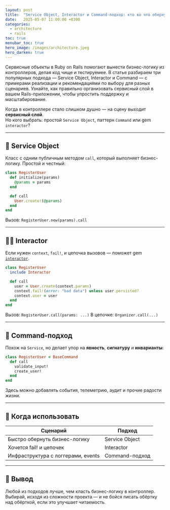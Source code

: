```yaml
---
layout: post
title:  "Service Object, Interactor и Command-подход: кто во что обернут"
date:   2025-05-07 11:00:00 +0300
categories:
  - architecture
  - rails
toc: true
menubar_toc: true
hero_image: /images/architecture.jpeg
hero_darken: true
---
```

Сервисные объекты в Ruby on Rails помогают вынести бизнес-логику из контроллеров, делая код чище и тестируемее. В статье разбираем три популярных подхода — Service Object, Interactor и Command — с примерами реализации и рекомендациями по выбору для разных сценариев. Узнайте, как правильно организовать сервисный слой в вашем Rails-приложении, чтобы упростить поддержку и масштабирование.

Когда в контроллере стало слишком душно — на сцену выходит **сервисный слой**.  
Но кого выбрать: простой `Service Object`, паттерн `Command` или gem `interactor`?

---

## 🧱 Service Object

Класс с одним публичным методом `call`, который выполняет бизнес-логику. Простой и честный:

```ruby
class RegisterUser
  def initialize(params)
    @params = params
  end

  def call
    User.create!(@params)
  end
end
````

Вызов: `RegisterUser.new(params).call`

---

## 🧙‍♂️ Interactor

Если нужен `context`, `fail!`, и цепочка вызовов — поможет gem [`interactor`](https://github.com/collectiveidea/interactor).

```ruby
class RegisterUser
  include Interactor

  def call
    user = User.create(context.params)
    context.fail!(error: "bad data") unless user.persisted?
    context.user = user
  end
end
```

Вызов: `RegisterUser.call(params: ...)`
В цепочке: `Organizer.call(...)`

---

## 🧾 Command-подход

Похож на `Service`, но делает упор на **явность**, **сигнатуру** и **инварианты**:

```ruby
class RegisterUser < BaseCommand
  def call
    validate_input!
    create_user!
  end
end
```

Здесь можно добавлять события, телеметрию, аудит и прочие радости жизни.

---

## 🚦 Когда использовать

| Сценарий                           | Подход         |
| ---------------------------------- | -------------- |
| Быстро обернуть бизнес-логику      | Service Object |
| Хочется fail! и цепочек            | Interactor     |
| Инфраструктура с логгерами, events | Command-подход |

---

## 💬 Вывод

Любой из подходов лучше, чем класть бизнес-логику в контроллер.
Выбирай, исходя из сложности проекта — и не бойся писать обёртку над обёрткой, если это улучшает читаемость.
